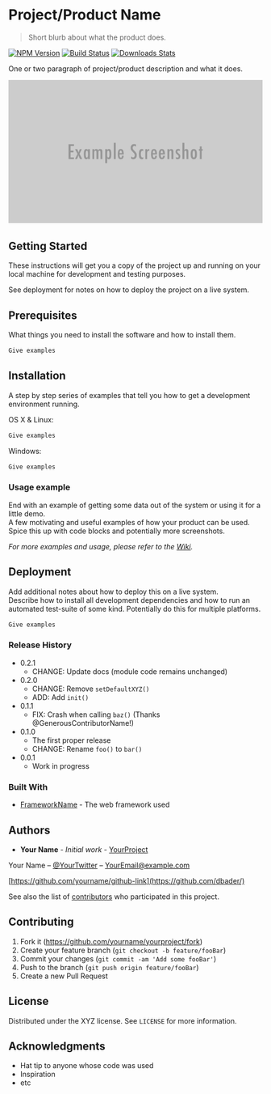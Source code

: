 # Project/Product Name
> Short blurb about what the product does.

[![NPM Version][npm-image]][npm-url]
[![Build Status][travis-image]][travis-url]
[![Downloads Stats][npm-downloads]][npm-url]

One or two paragraph of project/product description and what it does.

![](./img/header.png)

## Getting Started

These instructions will get you a copy of the project up and running on your local machine for development and testing purposes. 

See deployment for notes on how to deploy the project on a live system.

## Prerequisites

What things you need to install the software and how to install them.

```sh
Give examples
```
## Installation

A step by step series of examples that tell you how to get a development environment running.

OS X & Linux:

```sh
Give examples
```

Windows:

```sh
Give examples
```

### Usage example

End with an example of getting some data out of the system or using it for a little demo.\
A few motivating and useful examples of how your product can be used. Spice this up with code blocks and potentially more screenshots.

_For more examples and usage, please refer to the [Wiki][wiki]._

## Deployment

Add additional notes about how to deploy this on a live system.\
Describe how to install all development dependencies and how to run an automated test-suite of some kind. Potentially do this for multiple platforms.

```sh
Give examples
```

### Release History

* 0.2.1
    * CHANGE: Update docs (module code remains unchanged)
* 0.2.0
    * CHANGE: Remove `setDefaultXYZ()`
    * ADD: Add `init()`
* 0.1.1
    * FIX: Crash when calling `baz()` (Thanks @GenerousContributorName!)
* 0.1.0
    * The first proper release
    * CHANGE: Rename `foo()` to `bar()`
* 0.0.1
    * Work in progress 

### Built With

* [FrameworkName](http://www.dropwizard.io/1.0.2/docs/) - The web framework used


## Authors

* **Your Name** - *Initial work* - [YourProject](https://github.com/yourname/yourproject)

Your Name – [@YourTwitter](https://twitter.com/dbader_org) – YourEmail@example.com

[https://github.com/yourname/github-link](https://github.com/dbader/)


See also the list of [contributors](https://github.com/your/project/contributors) who participated in this project.

## Contributing

1. Fork it (<https://github.com/yourname/yourproject/fork>)
2. Create your feature branch (`git checkout -b feature/fooBar`)
3. Commit your changes (`git commit -am 'Add some fooBar'`)
4. Push to the branch (`git push origin feature/fooBar`)
5. Create a new Pull Request

## License

Distributed under the XYZ license. See ``LICENSE`` for more information.

## Acknowledgments

* Hat tip to anyone whose code was used
* Inspiration
* etc

<!-- Markdown link & img dfn's -->
[npm-image]: https://img.shields.io/npm/v/datadog-metrics.svg?style=flat-square
[npm-downloads]: https://img.shields.io/npm/dm/datadog-metrics.svg?style=flat-square
[npm-url]: https://npmjs.org/package/datadog-metrics
[travis-image]: https://img.shields.io/travis/dbader/node-datadog-metrics/master.svg?style=flat-square
[travis-url]: https://travis-ci.org/dbader/node-datadog-metrics
[wiki]: https://github.com/yourname/yourproject/wiki

